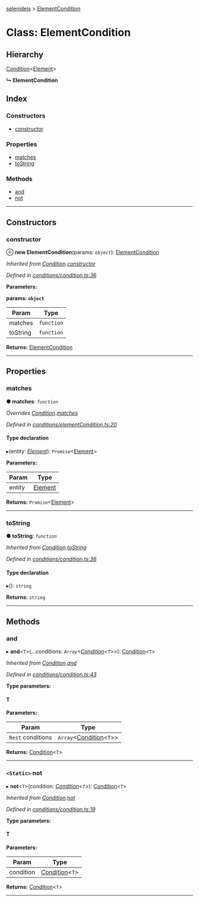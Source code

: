 [selenidejs](../README.md) > [ElementCondition](../classes/elementcondition.md)

# Class: ElementCondition

## Hierarchy

 [Condition](condition.md)<[Element](element.md)>

**↳ ElementCondition**

## Index

### Constructors

* [constructor](elementcondition.md#constructor)

### Properties

* [matches](elementcondition.md#matches)
* [toString](elementcondition.md#tostring)

### Methods

* [and](elementcondition.md#and)
* [not](elementcondition.md#not)

---

## Constructors

<a id="constructor"></a>

###  constructor

⊕ **new ElementCondition**(params: *`object`*): [ElementCondition](elementcondition.md)

*Inherited from [Condition](condition.md).[constructor](condition.md#constructor)*

*Defined in [conditions/condition.ts:36](https://github.com/KnowledgeExpert/selenidejs/blob/master/lib/conditions/condition.ts#L36)*

**Parameters:**

**params: `object`**

| Param | Type |
| ------ | ------ |
| matches | `function` |
| toString | `function` |

**Returns:** [ElementCondition](elementcondition.md)

___

## Properties

<a id="matches"></a>

###  matches

**● matches**: *`function`*

*Overrides [Condition](condition.md).[matches](condition.md#matches)*

*Defined in [conditions/elementCondition.ts:20](https://github.com/KnowledgeExpert/selenidejs/blob/master/lib/conditions/elementCondition.ts#L20)*

#### Type declaration
▸(entity: *[Element](element.md)*): `Promise`<[Element](element.md)>

**Parameters:**

| Param | Type |
| ------ | ------ |
| entity | [Element](element.md) |

**Returns:** `Promise`<[Element](element.md)>

___
<a id="tostring"></a>

###  toString

**● toString**: *`function`*

*Inherited from [Condition](condition.md).[toString](condition.md#tostring)*

*Defined in [conditions/condition.ts:36](https://github.com/KnowledgeExpert/selenidejs/blob/master/lib/conditions/condition.ts#L36)*

#### Type declaration
▸(): `string`

**Returns:** `string`

___

## Methods

<a id="and"></a>

###  and

▸ **and**<`T`>(...conditions: *`Array`<[Condition](condition.md)<`T`>>*): [Condition](condition.md)<`T`>

*Inherited from [Condition](condition.md).[and](condition.md#and)*

*Defined in [conditions/condition.ts:43](https://github.com/KnowledgeExpert/selenidejs/blob/master/lib/conditions/condition.ts#L43)*

**Type parameters:**

#### T 
**Parameters:**

| Param | Type |
| ------ | ------ |
| `Rest` conditions | `Array`<[Condition](condition.md)<`T`>> |

**Returns:** [Condition](condition.md)<`T`>

___
<a id="not"></a>

### `<Static>` not

▸ **not**<`T`>(condition: *[Condition](condition.md)<`T`>*): [Condition](condition.md)<`T`>

*Inherited from [Condition](condition.md).[not](condition.md#not)*

*Defined in [conditions/condition.ts:19](https://github.com/KnowledgeExpert/selenidejs/blob/master/lib/conditions/condition.ts#L19)*

**Type parameters:**

#### T 
**Parameters:**

| Param | Type |
| ------ | ------ |
| condition | [Condition](condition.md)<`T`> |

**Returns:** [Condition](condition.md)<`T`>

___

